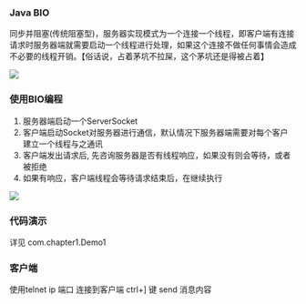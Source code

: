 ### Java BIO
同步并阻塞(传统阻塞型)，服务器实现模式为一个连接一个线程，即客户端有连接请求时服务器端就需要启动一个线程进行处理，如果这个连接不做任何事情会造成不必要的线程开销。【俗话说，占着茅坑不拉屎，这个茅坑还是得被占着】

![](D:\project\study\netty\demo1_bio\src\main\resources\images\img.png)

### 使用BIO编程
1. 服务器端启动一个ServerSocket
2. 客户端启动Socket对服务器进行通信，默认情况下服务器端需要对每个客户 建立一个线程与之通讯
3. 客户端发出请求后, 先咨询服务器是否有线程响应，如果没有则会等待，或者被拒绝
4. 如果有响应，客户端线程会等待请求结束后，在继续执行

![](D:\project\study\netty\demo1_bio\src\main\resources\images\img_1.png)

### 代码演示
详见 com.chapter1.Demo1

### 客户端
使用telnet ip 端口 连接到客户端
ctrl+] 键
send 消息内容
